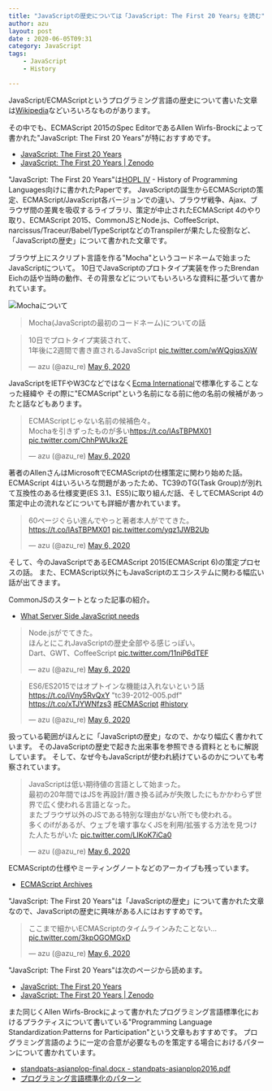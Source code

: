 ```yaml
---
title: "JavaScriptの歴史については「JavaScript: The First 20 Years」を読む"
author: azu
layout: post
date : 2020-06-05T09:31
category: JavaScript
tags:
    - JavaScript
    - History

---
```


JavaScript/ECMAScriptというプログラミング言語の歴史について書いた文章は[Wikipedia](https://ja.wikipedia.org/wiki/JavaScript)などいろいろなものがあります。

その中でも、ECMAScript 2015のSpec EditorであるAllen Wirfs-Brockによって書かれた"JavaScript: The First 20 Years"が特におすすめです。

- [JavaScript: The First 20 Years](http://www.wirfs-brock.com/allen/posts/866)
- [JavaScript: The First 20 Years | Zenodo](https://zenodo.org/record/3710954)

"JavaScript: The First 20 Years"は[HOPL IV](https://hopl4.sigplan.org/) - History of Programming Languages向けに書かれたPaperです。
JavaScriptの誕生からECMAScriptの策定、ECMAScript/JavaScript各バージョンでの違い、ブラウザ戦争、Ajax、ブラウザ間の差異を吸収するライブラリ、策定が中止されたECMAScript 4のやり取り、ECMAScript 2015、CommonJSとNode.js、CoffeeScript、narcissus/Traceur/Babel/TypeScriptなどのTranspilerが果たした役割など、「JavaScriptの歴史」について書かれた文章です。

ブラウザ上にスクリプト言語を作る"Mocha"というコードネームで始まったJavaScriptについて。
10日でJavaScriptのプロトタイプ実装を作ったBrendan Eichの話や当時の動作、その背景などについてもいろいろな資料に基づいて書かれています。

![Mochaについて](https://efcl.info/wp-content/uploads/2020/06/05-1591318494.png)

> Mocha(JavaScriptの最初のコードネーム)についての話

<blockquote class="twitter-tweet"><p lang="ja" dir="ltr">10日でプロトタイプ実装されて、<br>1年後に2週間で書き直されるJavaScript <a href="https://t.co/wWQgiqsXjW">pic.twitter.com/wWQgiqsXjW</a></p>&mdash; azu (@azu_re) <a href="https://twitter.com/azu_re/status/1258016898651811847?ref_src=twsrc%5Etfw">May 6, 2020</a></blockquote>
<script async src="https://platform.twitter.com/widgets.js" charset="utf-8"></script> 

JavaScriptをIETFやW3Cなどではなく[Ecma International](https://www.ecma-international.org/)で標準化することなった経緯や
その際に"ECMAScript"という名前になる前に他の名前の候補があったと話などもあります。

<blockquote class="twitter-tweet"><p lang="ja" dir="ltr">ECMAScriptじゃない名前の候補色々。<br>Mochaを引きずったものが多い<a href="https://t.co/lAsTBPMX01">https://t.co/lAsTBPMX01</a> <a href="https://t.co/ChhPWUkx2E">pic.twitter.com/ChhPWUkx2E</a></p>&mdash; azu (@azu_re) <a href="https://twitter.com/azu_re/status/1258023056041111552?ref_src=twsrc%5Etfw">May 6, 2020</a></blockquote>
<script async src="https://platform.twitter.com/widgets.js" charset="utf-8"></script> 

著者のAllenさんはMicrosoftでECMAScriptの仕様策定に関わり始めた話。
ECMAScript 4はいろいろな問題があったため、TC39のTG(Task Group)が別れて互換性のある仕様変更(ES 3.1、ES5)に取り組んだ話、そしてECMAScript 4の策定中止の流れなどについても詳細が書かれています。

<blockquote class="twitter-tweet"><p lang="ja" dir="ltr">60ページぐらい進んでやっと著者本人がでてきた。<a href="https://t.co/lAsTBPMX01">https://t.co/lAsTBPMX01</a> <a href="https://t.co/yqz1JWB2Ub">pic.twitter.com/yqz1JWB2Ub</a></p>&mdash; azu (@azu_re) <a href="https://twitter.com/azu_re/status/1258042140677959680?ref_src=twsrc%5Etfw">May 6, 2020</a></blockquote> <script async src="https://platform.twitter.com/widgets.js" charset="utf-8"></script> 


そして、今のJavaScriptであるECMAScript 2015(ECMAScript 6)の策定プロセスの話。
また、ECMAScript以外にもJavaScriptのエコシステムに関わる幅広い話が出てきます。

CommonJSのスタートとなった記事の紹介。

- [What Server Side JavaScript needs ](https://www.blueskyonmars.com/2009/01/29/what-server-side-javascript-needs/)


<blockquote class="twitter-tweet"><p lang="ja" dir="ltr">Node.jsがでてきた。<br>ほんとにこれJavaScriptの歴史全部やる感じっぽい。<br>Dart、GWT、CoffeeScript <a href="https://t.co/11niP6dTEF">pic.twitter.com/11niP6dTEF</a></p>&mdash; azu (@azu_re) <a href="https://twitter.com/azu_re/status/1258053593103364097?ref_src=twsrc%5Etfw">May 6, 2020</a></blockquote>

<blockquote class="twitter-tweet"><p lang="ja" dir="ltr">ES6/ES2015ではオプトインな機能は入れないという話<a href="https://t.co/iVny5RvQxY">https://t.co/iVny5RvQxY</a> &quot;tc39-2012-005.pdf&quot; <a href="https://t.co/xTJYWNfzs3">https://t.co/xTJYWNfzs3</a> <a href="https://twitter.com/hashtag/ECMAScript?src=hash&amp;ref_src=twsrc%5Etfw">#ECMAScript</a> <a href="https://twitter.com/hashtag/history?src=hash&amp;ref_src=twsrc%5Etfw">#history</a></p>&mdash; azu (@azu_re) <a href="https://twitter.com/azu_re/status/1258068790752862208?ref_src=twsrc%5Etfw">May 6, 2020</a></blockquote>

扱っている範囲がほんとに「JavaScriptの歴史」なので、かなり幅広く書かれています。
そのJavaScriptの歴史で起きた出来事を参照できる資料とともに解説しています。
そして、なぜ今もJavaScriptが使われ続けているのかについても考察されています。

<blockquote class="twitter-tweet"><p lang="ja" dir="ltr">JavaScriptは低い期待値の言語として始まった。<br>最初の20年間ではJSを再設計/置き換る試みが失敗したにもかかわらず世界で広く使われる言語となった。<br>またブラウザ以外のJSである特別な理由がない所でも使われる。<br>多くのifがあるが、ウェブを壊す事なくJSを利用/拡張する方法を見つけた人たちがいた <a href="https://t.co/LIKoK7iCa0">pic.twitter.com/LIKoK7iCa0</a></p>&mdash; azu (@azu_re) <a href="https://twitter.com/azu_re/status/1258087549152530432?ref_src=twsrc%5Etfw">May 6, 2020</a></blockquote>
<script async src="https://platform.twitter.com/widgets.js" charset="utf-8"></script> 

ECMAScriptの仕様やミーティングノートなどのアーカイブも残っています。

- [ECMAScript Archives](https://www.ecma-international.org/archive/ecmascript/)

"JavaScript: The First 20 Years"は「JavaScriptの歴史」について書かれた文章なので、JavaScriptの歴史に興味がある人にはおすすめです。

<blockquote class="twitter-tweet"><p lang="ja" dir="ltr">ここまで細かいECMAScriptのタイムラインみたことない… <a href="https://t.co/3kpOGOMGxD">pic.twitter.com/3kpOGOMGxD</a></p>&mdash; azu (@azu_re) <a href="https://twitter.com/azu_re/status/1258091886159425536?ref_src=twsrc%5Etfw">May 6, 2020</a></blockquote> <script async src="https://platform.twitter.com/widgets.js" charset="utf-8"></script> 

"JavaScript: The First 20 Years"は次のページから読めます。

- [JavaScript: The First 20 Years](http://www.wirfs-brock.com/allen/posts/866)
- [JavaScript: The First 20 Years | Zenodo](https://zenodo.org/record/3710954)

また同じくAllen Wirfs-Brockによって書かれたプログラミング言語標準化におけるプラクティスについて書いている"Programming Language Standardization:Patterns for Participation"という文章もおすすめです。
プログラミング言語のように一定の合意が必要なものを策定する場合におけるパターンについて書かれています。

- [standpats-asianplop-final.docx - standpats-asianplop2016.pdf](http://wirfs-brock.com/allen/files/papers/standpats-asianplop2016.pdf)
- [プログラミング言語標準化のパターン](https://gist.github.com/azu/47082cbcaf7cc7b2b2f2075afad1b025)
